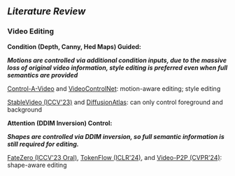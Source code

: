 ## ___***Literature Review***___

### Video Editing


**Condition (Depth, Canny, Hed Maps) Guided:**

***Motions are controlled via additional condition inputs, due to the massive loss of original video information, style editing is preferred even when full semantics are provided***

[Control-A-Video](https://arxiv.org/pdf/2305.13840) and [VideoControlNet](https://arxiv.org/pdf/2307.14073): motion-aware editing; style editing


[StableVideo (ICCV'23)](https://arxiv.org/pdf/2308.09592) and [DiffusionAtlas](https://arxiv.org/pdf/2312.03772): can only control foreground and background




**Attention (DDIM Inversion) Control:**

***Shapes are controlled via DDIM inversion, so full semantic information is still required for editing.***

[FateZero (ICCV'23 Oral)](https://arxiv.org/pdf/2303.09535), [TokenFlow (ICLR'24)](https://arxiv.org/pdf/2307.10373), and [Video-P2P (CVPR'24)](https://openaccess.thecvf.com/content/CVPR2024/papers/Liu_Video-P2P_Video_Editing_with_Cross-attention_Control_CVPR_2024_paper.pdf): shape-aware editing




